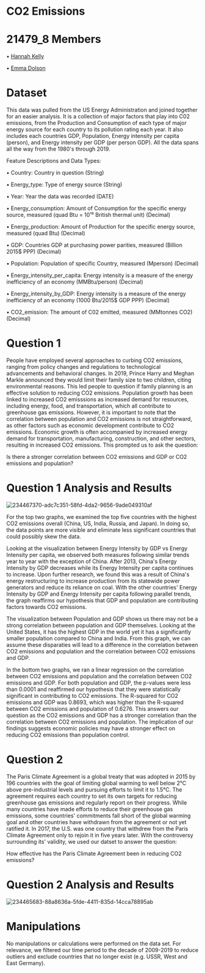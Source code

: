 # CO2 Emissions
# 21479_8 Members
• [Hannah Kelly](https://github.com/hannahkelly98765/MIST-4610-Tableau)

• [Emma Dolson](https://github.com/eld49325/EmmaDolson_MIST4610GroupProject2)

# Dataset

This data was pulled from the US Energy Administration and joined together for an easier analysis. It is a collection of major factors that play into C02 emissions, from the Production and Consumption of each type of major energy source for each country to its pollution rating each year. It also includes each countries GDP, Population, Energy intensity per capita (person), and Energy intensity per GDP (per person GDP). All the data spans all the way from the 1980's through 2019.

Feature Descriptions and Data Types:

• Country: Country in question (String)

• Energy_type: Type of energy source (String)

• Year: Year the data was recorded (DATE)

• Energy_consumption: Amount of Consumption for the specific energy source, measured (quad Btu = 10¹⁵ British thermal unit) (Decimal)

• Energy_production: Amount of Production for the specific energy source, measured (quad Btu) (Decimal)

• GDP: Countries GDP at purchasing power parities, measured (Billion 2015$ PPP) (Decimal)

• Population: Population of specific Country, measured (Mperson) (Decimal)

• Energy_intensity_per_capita: Energy intensity is a measure of the energy inefficiency of an economy (MMBtu/person) (Decimal)

• Energy_intensity_by_GDP: Energy intensity is a measure of the energy inefficiency of an economy (1000 Btu/2015$ GDP PPP) (Decimal)

• CO2_emission: The amount of C02 emitted, measured (MMtonnes CO2) (Decimal)

# Question 1

People have employed several approaches to curbing CO2 emissions, ranging from policy changes and regulations to technological advancements and behavioral changes. In 2019, Prince Harry and Meghan Markle announced they would limit their family size to two children, citing environmental reasons. This led people to question if family planning is an effective solution to reducing CO2 emissions. Population growth has been linked to increased CO2 emisssions as increased demand for resources, including energy, food, and transportation, which all contribute to greenhouse gas emissions. However, it is important to note that the correlation between population and CO2 emissions is not straightforward, as other factors such as economic development contribute to CO2 emissions. Economic growth is often accompanied by increased energy demand for transportation, manufacturing, construction, and other sectors, resulting in increased CO2 emissions. This prompted us to ask the question:

Is there a stronger correlation between CO2 emissions and GDP or CO2 emissions and population?

# Question 1 Analysis and Results

![234467370-adc7c351-58fd-4da2-9656-9ade049310af](https://user-images.githubusercontent.com/129444082/234468116-189e84c0-bfc7-4af2-acf0-2ce6ffaff57b.png)

For the top two graphs, we examined the top five countries with the highest CO2 emissions overall (China, US, India, Russia, and Japan). In doing so, the data points are more visible and eliminate less significant countries that could possibly skew the data.

Looking at the visualization between Energy Intensity by GDP vs Energy Intensity per capita, we observed both measures following similar trends year to year with the exception of China. After 2013, China's Energy Intensity by GDP decreases while its Energy Intensity per capita continues to increase. Upon further research, we found this was a result of China's energy restructuring to increase production from its statewide power generators and reduce its reliance on coal. With the other countries' Energy Intensity by GDP and Energy Intensity per capita following parallel trends, the graph reaffirms our hypothesis that GDP and population are contributing factors towards CO2 emissions.

The visualization between Population and GDP shows us there may not be a strong correlation between population and GDP themselves. Looking at the United States, it has the highest GDP in the world yet it has a significantly smaller population compared to China and India. From this graph, we can assume these disparaties will lead to a difference in the correlation between CO2 emissions and population and the correlation between CO2 emissions and GDP.

In the bottom two graphs, we ran a linear regression on the correlation between CO2 emissions and population and the correlation between CO2 emissions and GDP. For both population and GDP, the p-values were less than 0.0001 and reaffirmed our hypothesis that they were statistically significant in contributing to CO2 emissions. The R-squared for CO2 emissions and GDP was 0.8693, which was higher than the R-squared between CO2 emissions and population of 0.6276. This answers our question as the CO2 emissions and GDP has a stronger correlation than the correlation between CO2 emissions and population. The implication of our findings suggests economic policies may have a stronger effect on reducing CO2 emissions than population control.

# Question 2
The Paris Climate Agreement is a global treaty that was adopted in 2015 by 196 countries with the goal of limiting global warming to well below 2°C above pre-industrial levels and pursuing efforts to limit it to 1.5°C. The agreement requires each country to set its own targets for reducing greenhouse gas emissions and regularly report on their progress. While many countries have made efforts to reduce their greenhouse gas emissions, some countries' commitments fall short of the global warming goal and other countries have withdrawn from the agreement or not yet ratified it. In 2017, the U.S. was one country that withdrew from the Paris Climate Agreement only to rejoin it in five years later. With the controversy surrounding its' validity, we used our datset to answer the question:

How effective has the Paris Climate Agreement been in reducing CO2 emissions?

# Question 2 Analysis and Results
![234465683-88a8636a-5fde-4411-835d-14cca78895ab](https://user-images.githubusercontent.com/129444082/234468582-8770facf-634a-48ae-b1b6-64731acd1205.png)

# Manipulations
No manipulations or calculations were performed on the data set. For relevance, we filtered our time period to the decade of 2009-2019 to reduce outliers and exclude countries that no longer exist (e.g. USSR, West and East Germany).

